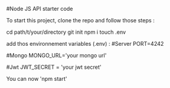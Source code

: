 #Node JS API starter code

To start this project, clone the repo and follow those steps :

cd path/t/your/directory
git init 
npm i 
touch .env

add thos environnement variables (.env) :
#Server
PORT=4242

#Mongo
MONGO_URL='your mongo url'

#Jwt
JWT_SECRET = 'your jwt secret'

You can now 'npm start'